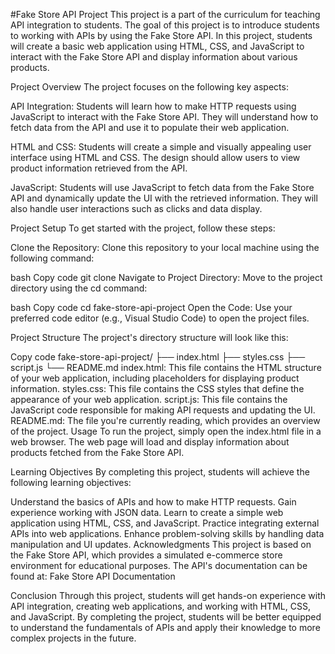 #Fake Store API Project
This project is a part of the curriculum for teaching API integration to students. The goal of this project is to introduce students to working with APIs by using the Fake Store API. In this project, students will create a basic web application using HTML, CSS, and JavaScript to interact with the Fake Store API and display information about various products.

Project Overview
The project focuses on the following key aspects:

API Integration: Students will learn how to make HTTP requests using JavaScript to interact with the Fake Store API. They will understand how to fetch data from the API and use it to populate their web application.

HTML and CSS: Students will create a simple and visually appealing user interface using HTML and CSS. The design should allow users to view product information retrieved from the API.

JavaScript: Students will use JavaScript to fetch data from the Fake Store API and dynamically update the UI with the retrieved information. They will also handle user interactions such as clicks and data display.

Project Setup
To get started with the project, follow these steps:

Clone the Repository: Clone this repository to your local machine using the following command:

bash
Copy code
git clone <repository-url>
Navigate to Project Directory: Move to the project directory using the cd command:

bash
Copy code
cd fake-store-api-project
Open the Code: Use your preferred code editor (e.g., Visual Studio Code) to open the project files.

Project Structure
The project's directory structure will look like this:

Copy code
fake-store-api-project/
├── index.html
├── styles.css
├── script.js
└── README.md
index.html: This file contains the HTML structure of your web application, including placeholders for displaying product information.
styles.css: This file contains the CSS styles that define the appearance of your web application.
script.js: This file contains the JavaScript code responsible for making API requests and updating the UI.
README.md: The file you're currently reading, which provides an overview of the project.
Usage
To run the project, simply open the index.html file in a web browser. The web page will load and display information about products fetched from the Fake Store API.

Learning Objectives
By completing this project, students will achieve the following learning objectives:

Understand the basics of APIs and how to make HTTP requests.
Gain experience working with JSON data.
Learn to create a simple web application using HTML, CSS, and JavaScript.
Practice integrating external APIs into web applications.
Enhance problem-solving skills by handling data manipulation and UI updates.
Acknowledgments
This project is based on the Fake Store API, which provides a simulated e-commerce store environment for educational purposes. The API's documentation can be found at: Fake Store API Documentation

Conclusion
Through this project, students will get hands-on experience with API integration, creating web applications, and working with HTML, CSS, and JavaScript. By completing the project, students will be better equipped to understand the fundamentals of APIs and apply their knowledge to more complex projects in the future.
